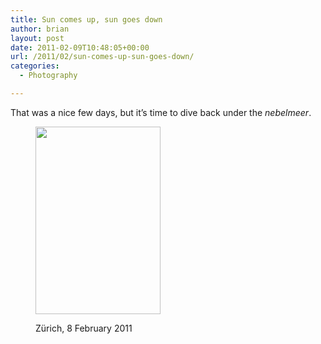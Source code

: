 ```yaml
---
title: Sun comes up, sun goes down
author: brian
layout: post
date: 2011-02-09T10:48:05+00:00
url: /2011/02/sun-comes-up-sun-goes-down/
categories:
  - Photography

---
```

That was a nice few days, but it&#8217;s time to dive back under the _nebelmeer_.<figure id="attachment_122" style="width: 200px" class="wp-caption aligncenter">

[<img class="size-medium wp-image-122" title="5429495932_dd3e0c7e22_b" src="http://trammell.ch/wp-content/uploads/2011/02/5429495932_dd3e0c7e22_b-200x300.jpg" alt="" width="200" height="300" srcset="https://trammell.ch/wp-content/uploads/2011/02/5429495932_dd3e0c7e22_b-200x300.jpg 200w, https://trammell.ch/wp-content/uploads/2011/02/5429495932_dd3e0c7e22_b.jpg 683w" sizes="(max-width: 200px) 100vw, 200px" />][1]<figcaption class="wp-caption-text">Zürich, 8 February 2011</figcaption></figure>

 [1]: http://www.flickr.com/photos/bht/5429495932/lightbox/